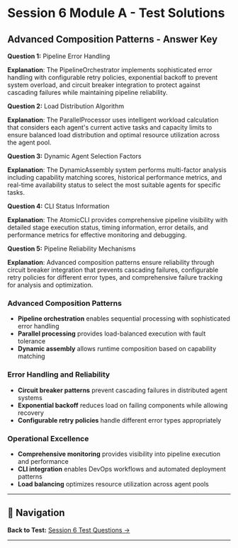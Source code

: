 # Session 6 Module A - Test Solutions

## Advanced Composition Patterns - Answer Key

**Question 1:** Pipeline Error Handling  

**Explanation**: The PipelineOrchestrator implements sophisticated error handling with configurable retry policies, exponential backoff to prevent system overload, and circuit breaker integration to protect against cascading failures while maintaining pipeline reliability.

**Question 2:** Load Distribution Algorithm  

**Explanation**: The ParallelProcessor uses intelligent workload calculation that considers each agent's current active tasks and capacity limits to ensure balanced load distribution and optimal resource utilization across the agent pool.

**Question 3:** Dynamic Agent Selection Factors  

**Explanation**: The DynamicAssembly system performs multi-factor analysis including capability matching scores, historical performance metrics, and real-time availability status to select the most suitable agents for specific tasks.

**Question 4:** CLI Status Information  

**Explanation**: The AtomicCLI provides comprehensive pipeline visibility with detailed stage execution status, timing information, error details, and performance metrics for effective monitoring and debugging.

**Question 5:** Pipeline Reliability Mechanisms  

**Explanation**: Advanced composition patterns ensure reliability through circuit breaker integration that prevents cascading failures, configurable retry policies for different error types, and comprehensive failure tracking for analysis and optimization.

### Advanced Composition Patterns  
- **Pipeline orchestration** enables sequential processing with sophisticated error handling  
- **Parallel processing** provides load-balanced execution with fault tolerance  
- **Dynamic assembly** allows runtime composition based on capability matching  

### Error Handling and Reliability  
- **Circuit breaker patterns** prevent cascading failures in distributed agent systems  
- **Exponential backoff** reduces load on failing components while allowing recovery  
- **Configurable retry policies** handle different error types appropriately  

### Operational Excellence  
- **Comprehensive monitoring** provides visibility into pipeline execution and performance  
- **CLI integration** enables DevOps workflows and automated deployment patterns  
- **Load balancing** optimizes resource utilization across agent pools

---

## 🧭 Navigation

**Back to Test:** [Session 6 Test Questions →](Session6_*.md#multiple-choice-test)

---
